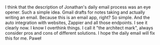 I think that the description of Jonathan's daily email process was an eye opener. Such a simple idea. Gmail drafts for notes taking and actually writing an email. Because this is an email app, right? So simple. And the auto integration with websites, Zappier and all those endpoints. I see it clearly now. I know I overthink things. I call it "the architect mark", always consider pros and cons of different solutions. I hope the daily email will fix this for me.
Paweł 
